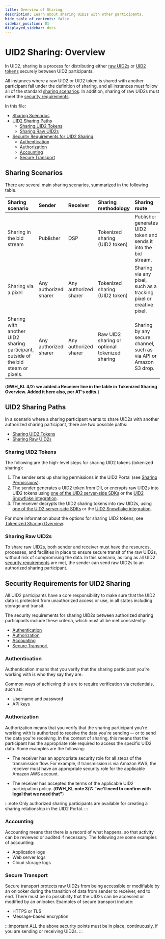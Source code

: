 ```yaml
---
title: Overview of Sharing
description: Learn about sharing UID2s with other participants.
hide_table_of_contents: false
sidebar_position: 01
displayed_sidebar: docs
---
```


# UID2 Sharing: Overview 

In UID2, sharing is a process for distributing either [raw UID2s](../ref-info/glossary-uid.md#gl-raw-uid2) or [UID2 tokens](../ref-info/glossary-uid.md#gl-raw-uid2) securely between UID2 participants.

All instances where a raw UID2 or UID2 token is shared with another participant fall under the definition of sharing, and all instances must follow all of the standard [sharing scenarios](#sharing-scenarios). In addition, sharing of raw UID2s must meet the [security requirements](#security-requirements-for-uid2-sharing).

In this file:
- [Sharing Scenarios](#sharing-scenarios)
- [UID2 Sharing Paths](#uid2-sharing-paths)
  - [Sharing UID2 Tokens](#sharing-uid2-tokens)
  - [Sharing Raw UID2s](#sharing-raw-uid2s)
- [Security Requirements for UID2 Sharing](#security-requirements-for-uid2-sharing)
  - [Authentication](#authentication)
  - [Authorization](#authorization)
  - [Accounting](#accounting)
  - [Secure Transport](#secure-transport)

## Sharing Scenarios

There are several main sharing scenarios, summarized in the following table.

| Sharing scenario | Sender | Receiver | Sharing methodology | Sharing route | Link for details
| :--- | :--- | :--- | :--- | :--- | :--- |
| Sharing in the bid stream | Publisher | DSP | Tokenized sharing (UID2 token) | Publisher generates UID2 token and sends it into the bid stream.  | [Tokenized Sharing in the Bid Stream](sharing-tokenized-from-data-bid-stream.md) |
| Sharing via a pixel | Any authorized sharer | Any authorized sharer | Tokenized sharing (UID2 token) | Sharing via any pixel, such as a tracking pixel or creative pixel. | [Tokenized Sharing in Pixels](sharing-tokenized-from-data-pixel.md) |
| Sharing with another UID2 sharing participant, outside of the bid steam or pixels. | Any authorized sharer | Any authorized sharer | Raw UID2 sharing or optional tokenized sharing | Sharing by any secure channel, such as via API or Amazon S3 drop. | [Raw UID2 Sharing](sharing-raw.md) or [Tokenized Sharing from Raw UID2s](sharing-tokenized-from-raw.md) |

(**GWH_KL 4/2: we added a Receiver line in the table in Tokenized Sharing Overview. Added it here also, per AT's edits.**)

## UID2 Sharing Paths

In a scenario where a sharing participant wants to share UID2s with another authorized sharing participant, there are two possible paths:

- [Sharing UID2 Tokens](#sharing-uid2-tokens)
- [Sharing Raw UID2s](#sharing-raw-uid2s)

### Sharing UID2 Tokens

The following are the high-level steps for sharing UID2 tokens (tokenized sharing):

  1. The sender sets up sharing permissions in the UID2 Portal (see [Sharing Permissions](../portal/sharing-permissions.md)).
  2. The sender generates a UID2 token from DII, or encrypts raw UID2s into UID2 tokens using [one of the UID2 server-side SDKs](sharing-tokenized-overview.md#implementing-sharing-encryptiondecryption-with-an-sdk) or the [UID2 Snowflake integration](sharing-tokenized-overview.md#implementing-sharing-encryptiondecryption-using-snowflake).
  3. The receiver decrypts the UID2 sharing tokens into raw UID2s, using [one of the UID2 server-side SDKs](sharing-tokenized-overview.md#implementing-sharing-encryptiondecryption-with-an-sdk) or the [UID2 Snowflake integration](sharing-tokenized-overview.md#implementing-sharing-encryptiondecryption-using-snowflake).

For more information about the options for sharing UID2 tokens, see [Tokenized Sharing Overview](sharing-tokenized-overview.md).

### Sharing Raw UID2s

To share raw UID2s, both sender and receiver must have  the resources, processes, and facilities in place to ensure secure transit of the raw UID2s, without risk of compromising the data. In this scenario, as long as all UID2 [security requirements](#security-requirements-for-uid2-sharing) are met, the sender can send raw UID2s to an authorized sharing participant.

## Security Requirements for UID2 Sharing

All UID2 participants have a core responsibility to make sure that the UID2 data is protected from unauthorized access or use, in all states including storage and transit.

The security requirements for sharing UID2s between authorized sharing participants include these criteria, which must all be met consistently:

- [Authentication](#authentication)
- [Authorization](#authorization)
- [Accounting](#accounting)
- [Secure Transport](#secure-transport)

### Authentication

Authentication means that you verify that the sharing participant you're working with is who they say they are.

Common ways of achieving this are to require verification via credentials, such as:
- Username and password
- API keys

### Authorization

Authorization means that you verify that the sharing participant you're working with is authorized to receive the data you're sending -- or to send the data you're receiving. In the context of sharing, this means that the participant has the appropriate role required to access the specific UID2 data. Some examples are the following:

- The receiver has an appropriate security role for all steps of the transmission flow. For example, if transmission is via Amazon AWS, the receiver must have an appropriate security role for the applicable Amazon AWS account.

- The receiver has accepted the terms of the applicable UID2 participation policy. (**GWH_KL note 3/7: "we'll need to confirm with legal that we need that"**)

:::note
Only authorized sharing participants are available for creating a sharing relationship in the UID2 Portal.
:::

### Accounting

Accounting means that there is a record of what happens, so that activity can be reviewed or audited if necessary. The following are some examples of accounting:

- Application logs
- Web server logs
- Cloud storage logs

### Secure Transport

Secure transport protects raw UID2s from being accessible or modifiable by an onlooker during the transition of data from sender to receiver, end to end. There must be no possibility that the UID2s can be accessed or modified by an onlooker. Examples of secure transport include:

- HTTPS or TLS
- Message-based encryption

:::important
ALL the above security points must be in place, continuously, if you are sending or receiving UID2s.
:::
